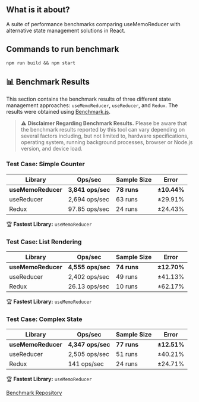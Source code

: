 ## What is it about?

A suite of performance benchmarks comparing useMemoReducer with alternative state management solutions in React.

## Commands to run benchmark

```
npm run build && npm start
```

## 📊 Benchmark Results

This section contains the benchmark results of three different state management approaches: `useMemoReducer`, `useReducer`, and `Redux`. The results were obtained using [Benchmark.js](https://benchmarkjs.com/).

> ⚠️ **Disclaimer Regarding Benchmark Results.**
> Please be aware that the benchmark results reported by this tool can vary depending on several factors including, but not limited to, hardware specifications, operating system, running background processes, browser or Node.js version, and device load.

### Test Case: Simple Counter

| Library            | Ops/sec           | Sample Size | Error       |
| ------------------ | ----------------- | ----------- | ----------- |
| **useMemoReducer** | **3,841 ops/sec** | **78 runs** | **±10.44%** |
| useReducer         | 2,694 ops/sec     | 63 runs     | ±29.91%     |
| Redux              | 97.85 ops/sec     | 24 runs     | ±24.43%     |

🏆 **Fastest Library:** `useMemoReducer`

### Test Case: List Rendering

| Library            | Ops/sec           | Sample Size | Error       |
| ------------------ | ----------------- | ----------- | ----------- |
| **useMemoReducer** | **4,555 ops/sec** | **74 runs** | **±12.70%** |
| useReducer         | 2,402 ops/sec     | 49 runs     | ±41.13%     |
| Redux              | 26.13 ops/sec     | 10 runs     | ±62.17%     |

🏆 **Fastest Library:** `useMemoReducer`

### Test Case: Complex State

| Library            | Ops/sec           | Sample Size | Error       |
| ------------------ | ----------------- | ----------- | ----------- |
| **useMemoReducer** | **4,347 ops/sec** | **77 runs** | **±12.51%** |
| useReducer         | 2,505 ops/sec     | 51 runs     | ±40.21%     |
| Redux              | 141 ops/sec       | 24 runs     | ±24.71%     |

🏆 **Fastest Library:** `useMemoReducer`

[Benchmark Repository](https://github.com/piskunovim/performance-analysis-useMemoReducer)
